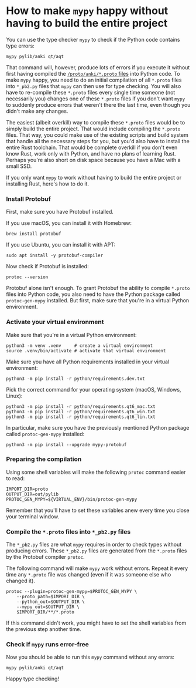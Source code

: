# How to make `mypy` happy without having to build the entire project

You can use the type checker `mypy` to check if the Python code contains type errors:

```shell
mypy pylib/anki qt/aqt
```

That command will, however, produce lots of errors if you execute it without first having compiled the [`/proto/anki/*.proto` files](/proto/anki/) into Python code. To make `mypy` happy, you need to do an initial compilation of all `*.proto` files into `*_pb2.py` files that `mypy` can then use for type checking. You will also have to re-compile these `*.proto` files every single time someone (not necessarily you) changes one of these `*.proto` files if you don't want `mypy` to suddenly produce errors that weren't there the last time, even though you didn't make any changes.

The easiest (albeit overkill) way to compile these `*.proto` files would be to simply build the entire project. That would include compiling the `*.proto` files. That way, you could make use of the existing scripts and build system that handle all the necessary steps for you, but you'd also have to install the entire Rust toolchain. That would be complete overkill if you don't even know Rust, work only with Python, and have no plans of learning Rust. Perhaps you're also short on disk space because you have a Mac with a small SSD.

If you only want `mypy` to work without having to build the entire project or installing Rust, here's how to do it.

### Install Protobuf

First, make sure you have Protobuf installed.

If you use macOS, you can install it with Homebrew:

```shell
brew install protobuf
```

If you use Ubuntu, you can install it with APT:

```shell
sudo apt install -y protobuf-compiler
```

Now check if Protobuf is installed:

```shell
protoc --version
```

Protobuf alone isn't enough. To grant Protobuf the ability to compile `*.proto` files into Python code, you also need to have the Python package called `protoc-gen-mypy` installed. But first, make sure that you're in a virtual Python environment.

### Activate your virtual environment

Make sure that you're in a virtual Python environment:

```shell
python3 -m venv .venv     # create a virtual environment
source .venv/bin/activate # activate that virtual environment
```

Make sure you have all Python requirements installed in your virtual environment:

```shell
python3 -m pip install -r python/requirements.dev.txt
```

Pick the correct command for your operating system (macOS, Windows, Linux):

```shell
python3 -m pip install -r python/requirements.qt6_mac.txt
python3 -m pip install -r python/requirements.qt6_win.txt
python3 -m pip install -r python/requirements.qt6_lin.txt
```

In particular, make sure you have the previously mentioned Python package called `protoc-gen-mypy` installed:

```shell
python3 -m pip install --upgrade mypy-protobuf
```

### Preparing the compilation

Using some shell variables will make the following `protoc` command easier to read:

```shell
IMPORT_DIR=proto
OUTPUT_DIR=out/pylib
PROTOC_GEN_MYPY=${VIRTUAL_ENV}/bin/protoc-gen-mypy
```

Remember that you'll have to set these variables anew every time you close your terminal window.

### Compile the `*.proto` files into `*_pb2.py` files

The `*_pb2.py` files are what `mypy` requires in order to check types without producing errors. These `*_pb2.py` files are generated from the `*.proto` files by the Protobuf compiler `protoc`.

The following command will make `mypy` work without errors. Repeat it every time any `*.proto` file was changed (even if it was someone else who changed it).

```shell
protoc --plugin=protoc-gen-mypy=$PROTOC_GEN_MYPY \
	--proto_path=$IMPORT_DIR \
	--python_out=$OUTPUT_DIR \
	--mypy_out=$OUTPUT_DIR \
	$IMPORT_DIR/**/*.proto
```

If this command didn't work, you might have to set the shell variables from the previous step another time.

### Check if `mypy` runs error-free

Now you should be able to run this `mypy` command without any errors:

```shell
mypy pylib/anki qt/aqt
```

Happy type checking!
